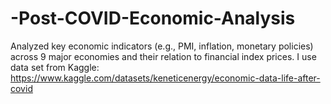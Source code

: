 # -Post-COVID-Economic-Analysis
Analyzed key economic indicators (e.g., PMI, inflation, monetary policies) across 9 major economies and their relation to financial index prices.
I use data set from Kaggle: https://www.kaggle.com/datasets/keneticenergy/economic-data-life-after-covid
